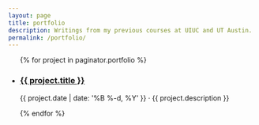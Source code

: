 ```yaml
---
layout: page
title: portfolio
description: Writings from my previous courses at UIUC and UT Austin.
permalink: /portfolio/
---
```


<ul class="post-list">
    {% for project in paginator.portfolio %}
      <li>
        <h3><a class="project-title" href="{{ project.url | prepend: site.baseurl }}">{{ project.title }}</a></h3>
        <p class="post-meta">{{ project.date | date: '%B %-d, %Y' }} &middot; {{ project.description }}</p>
        <!-- {{ project.excerpt }} -->
      </li>
    {% endfor %}
</ul>

